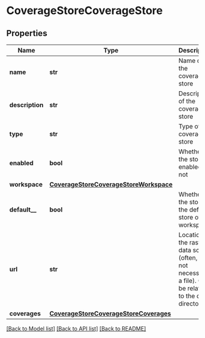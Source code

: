 # CoverageStoreCoverageStore

## Properties
Name | Type | Description | Notes
------------ | ------------- | ------------- | -------------
**name** | **str** | Name of the coverage store | 
**description** | **str** | Description of the coverage store | [optional] 
**type** | **str** | Type of coverage store | 
**enabled** | **bool** | Whether the store is enabled, or not | [optional] 
**workspace** | [**CoverageStoreCoverageStoreWorkspace**](CoverageStoreCoverageStoreWorkspace.md) |  | [optional] 
**default__** | **bool** | Whether the store is the default store of the workspace | [optional] 
**url** | **str** | Location of the raster data source (often, but not necessarily, a file). Can be relative to the data directory. | [optional] 
**coverages** | [**CoverageStoreCoverageStoreCoverages**](CoverageStoreCoverageStoreCoverages.md) |  | [optional] 

[[Back to Model list]](../README.md#documentation-for-models) [[Back to API list]](../README.md#documentation-for-api-endpoints) [[Back to README]](../README.md)


